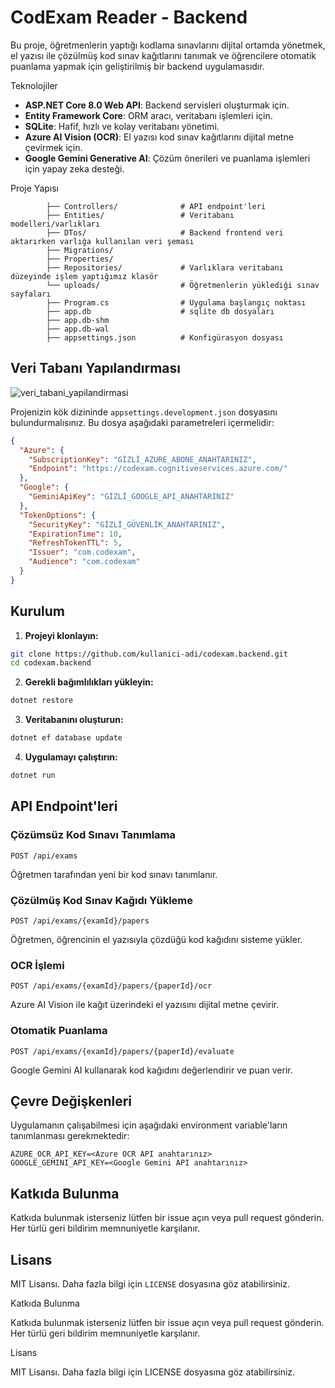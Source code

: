 # CodExam Reader - Backend

Bu proje, öğretmenlerin yaptığı kodlama sınavlarını dijital ortamda yönetmek, el yazısı ile çözülmüş kod sınav kağıtlarını tanımak ve öğrencilere otomatik puanlama yapmak için geliştirilmiş bir backend uygulamasıdır.

Teknolojiler

- **ASP.NET Core 8.0 Web API**: Backend servisleri oluşturmak için.
- **Entity Framework Core**: ORM aracı, veritabanı işlemleri için.
- **SQLite**: Hafif, hızlı ve kolay veritabanı yönetimi.
- **Azure AI Vision (OCR)**: El yazısı kod sınav kağıtlarını dijital metne çevirmek için.
- **Google Gemini Generative AI**: Çözüm önerileri ve puanlama işlemleri için yapay zeka desteği.

Proje Yapısı

```
        ├── Controllers/              # API endpoint'leri
        ├── Entities/                 # Veritabanı modelleri/varlıkları
        ├── DTos/                     # Backend frontend veri aktarırken varlığa kullanılan veri şeması
        ├── Migrations/      
        ├── Properties/    
        ├── Repositories/             # Varlıklara veritabanı düzeyinde işlem yaptığımız klasör
        └── uploads/                  # Öğretmenlerin yüklediği sınav sayfaları
        ├── Program.cs                # Uygulama başlangıç noktası
        ├── app.db                    # sqlite db dosyaları
        ├── app.db-shm
        ├── app.db-wal
        ├── appsettings.json          # Konfigürasyon dosyası
```

## Veri Tabanı Yapılandırması
![veri_tabani_yapilandirmasi](https://github.com/user-attachments/assets/65e53ba3-38c9-4363-ae29-4dbd6248e882)


Projenizin kök dizininde `appsettings.development.json` dosyasını bulundurmalısınız. Bu dosya aşağıdaki parametreleri içermelidir:

```json
{
  "Azure": {
    "SubscriptionKey": "GİZLİ_AZURE_ABONE_ANAHTARINIZ",
    "Endpoint": "https://codexam.cognitiveservices.azure.com/"
  },
  "Google": {
    "GeminiApiKey": "GİZLİ_GOOGLE_API_ANAHTARINIZ"
  },
  "TokenOptions": {
    "SecurityKey": "GİZLİ_GÜVENLİK_ANAHTARINIZ",
    "ExpirationTime": 10,
    "RefreshTokenTTL": 5,
    "Issuer": "com.codexam",
    "Audience": "com.codexam"
  }
}
```

## Kurulum

1. **Projeyi klonlayın:**
```bash
git clone https://github.com/kullanici-adi/codexam.backend.git
cd codexam.backend
```

2. **Gerekli bağımlılıkları yükleyin:**
```bash
dotnet restore
```

3. **Veritabanını oluşturun:**
```bash
dotnet ef database update
```

4. **Uygulamayı çalıştırın:**
```bash
dotnet run
```

## API Endpoint'leri

### Çözümsüz Kod Sınavı Tanımlama
```
POST /api/exams
```
Öğretmen tarafından yeni bir kod sınavı tanımlanır.

### Çözülmüş Kod Sınav Kağıdı Yükleme
```
POST /api/exams/{examId}/papers
```
Öğretmen, öğrencinin el yazısıyla çözdüğü kod kağıdını sisteme yükler.

### OCR İşlemi
```
POST /api/exams/{examId}/papers/{paperId}/ocr
```
Azure AI Vision ile kağıt üzerindeki el yazısını dijital metne çevirir.

### Otomatik Puanlama
```
POST /api/exams/{examId}/papers/{paperId}/evaluate
```
Google Gemini AI kullanarak kod kağıdını değerlendirir ve puan verir.

## Çevre Değişkenleri

Uygulamanın çalışabilmesi için aşağıdaki environment variable'ların tanımlanması gerekmektedir:

```
AZURE_OCR_API_KEY=<Azure OCR API anahtarınız>
GOOGLE_GEMINI_API_KEY=<Google Gemini API anahtarınız>
```

## Katkıda Bulunma

Katkıda bulunmak isterseniz lütfen bir issue açın veya pull request gönderin. Her türlü geri bildirim memnuniyetle karşılanır.

## Lisans

MIT Lisansı. Daha fazla bilgi için `LICENSE` dosyasına göz atabilirsiniz.



Katkıda Bulunma

Katkıda bulunmak isterseniz lütfen bir issue açın veya pull request gönderin. Her türlü geri bildirim memnuniyetle karşılanır.

Lisans

MIT Lisansı. Daha fazla bilgi için LICENSE dosyasına göz atabilirsiniz.
